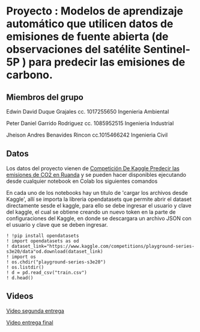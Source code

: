 # Proyecto : Modelos de aprendizaje automático que utilicen datos de emisiones de fuente abierta (de observaciones del satélite Sentinel-5P ) para predecir las emisiones de carbono.

## Miembros del grupo

Edwin David Duque Grajales cc. 1017255650 Ingenieria Ambiental

Peter Daniel Garrido Rodriguez cc. 1085952515 Ingenieria Industrial

Jheison Andres Benavides Rincon cc.1015466242 Ingenieria Civil

## Datos
Los datos del proyecto vienen de [Competición De Kaggle Predecir las emisiones de CO2 en Ruanda](https://www.kaggle.com/competitions/playground-series-s3e20/data) y se pueden hacer disponibles ejecutando desde cualquier notebook en Colab los siguientes comandos

En cada uno de los notebooks hay un titulo de 'cargar los archivos desde Kaggle', allí se importa la libreria opendatasets que permite abrir el dataset directamente sesde el kaggle, para ello se debe ingresar el usuario y clave del kaggle, el cual se obtiene creando un nuevo token en la parte de configuraciones del Kaggle, en donde se descargara un archivo JSON con el usuario y clave que se deben ingresar.

    ! !pip install opendatasets
    ! import opendatasets as od
    ! dataset_link="https://www.kaggle.com/competitions/playground-series-s3e20/data"od.download(dataset_link)
    ! import os
    ! os.chdir("playground-series-s3e20")
    ! os.listdir()
    ! d = pd.read_csv("train.csv")
    ! d.head()

## Videos

[Video segunda entrega](https://www.youtube.com/watch?v=YJWShZmztU4)

[Video entrega final](https://www.youtube.com/watch?v=YJWShZmztU4)
